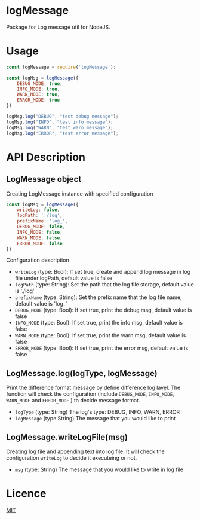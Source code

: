 # logMessage

Package for Log message util for NodeJS.

# Usage

```js
const logMessage = require('logMessage');

const logMsg = logMessage({
    DEBUG_MODE: true,
    INFO_MODE: true,
    WARN_MODE: true,
    ERROR_MODE: true
})

logMsg.log("DEBUG", "test debug message");
logMsg.log("INFO", "test info message");
logMsg.log("WARN", "test warn message");
logMsg.log("ERROR", "test error message");
```

# API Description

## LogMessage object

Creating LogMessage instance with specified configuration

```js
const logMsg = logMessage({
    writeLog: false,
    logPath: './log',
    prefixName: 'log_',
    DEBUG_MODE: false,
    INFO_MODE: false,
    WARN_MODE: false,
    ERROR_MODE: false
})
```

Configuration description

- `writeLog` (type: Bool): If set true, create and append log message in log file under logPath, default value is false
- `logPath` (type: String): Set the path that the log file storage, default value is './log'
- `prefixName` (type: String): Set the prefix name that the log file name, default value is 'log_'
- `DEBUG_MODE` (type: Bool): If set true, print the debug msg, default value is false
- `INFO_MODE` (type: Bool): If set true, print the info msg, default value is false
- `WARN_MODE` (type: Bool): If set true, print the warn msg, default value is false
- `ERROR_MODE` (type: Bool): If set true, print the error msg, default value is false

## LogMessage.log(logType, logMessage)

Print the difference format message by define difference log lavel. The function will check the configuration (include `DEBUG_MODE`, `INFO_MODE`, `WARN_MODE` and `ERROR_MODE` ) to decide message format.

- `logType` (type: String) The log's type: DEBUG, INFO, WARN, ERROR
- `logMessage` (type String) The message that you would like to print

## LogMessage.writeLogFile(msg)
Creating log file and appending text into log file. It will check the configuration `writeLog` to decide it executeing or not.

-  `msg` (type: String) The message that you would like to write in log file

# Licence
[MIT](LICENSE)

